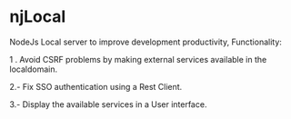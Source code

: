 # njLocal
NodeJs Local server to improve development productivity,
Functionality:

1 . Avoid CSRF problems by making external services available in the localdomain.

2.- Fix SSO authentication using a Rest Client.

3.- Display the available services in a User interface.
